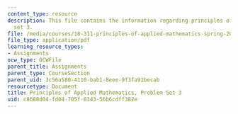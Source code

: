 ```yaml
---
content_type: resource
description: This file contains the information regarding principles of applied mathematics,problem
  set 3.
file: /media/courses/18-311-principles-of-applied-mathematics-spring-2014/c8688d04fd04705f834356b6cdff382e_MIT18_311S14_ProblemSet3.pdf
file_type: application/pdf
learning_resource_types:
- Assignments
ocw_type: OCWFile
parent_title: Assignments
parent_type: CourseSection
parent_uid: 3c56a580-4110-bab1-8eee-9f3fa91becab
resourcetype: Document
title: Principles of Applied Mathematics, Problem Set 3
uid: c8688d04-fd04-705f-8343-56b6cdff382e
---
```

